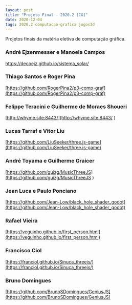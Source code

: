 ```yaml
---
layout: post
title: "Projeto Final - 2020.2 [CG]"
date: 2020-12-04
tags: 2020.2 computacao-grafica jogos3d
---
```


Projetos finais da matéria eletiva de computação gráfica.

<!--more-->

### André Ejzenmesser e Manoela Campos
[https://decoejz.github.io/sistema_solar/
](https://decoejz.github.io/sistema_solar/)
### Thiago Santos e Roger Pina

[https://github.com/RogerPina2/p3-comp-graf](https://github.com/RogerPina2/p3-comp-graf)

### Felippe Teracini e Guilherme de Moraes Shoueri

[http://whyme.site:8443/](http://whyme.site:8443/
)
### Lucas Tarraf e Vitor Liu

[https://github.com/LiuSeeker/three.js-game](https://github.com/LiuSeeker/three.js-game)

### André Toyama e Guilherme Graicer

[https://github.com/guizg/MusicThreeJS](https://github.com/guizg/MusicThreeJS
)
### Jean Luca e Paulo Ponciano

[https://github.com/Jean-Low/black_hole_shader_godot](https://github.com/Jean-Low/black_hole_shader_godot)


### Rafael Vieira

[https://veguinho.github.io/first_person.html](https://veguinho.github.io/first_person.html)

### Francisco Ciol

[https://franciol.github.io/Sinuca_threejs/](https://franciol.github.io/Sinuca_threejs/)

### Bruno Domingues

[https://github.com/BrunoSDomingues/GeniusJS](https://github.com/BrunoSDomingues/GeniusJS)